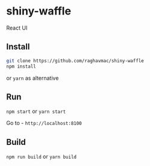 # shiny-waffle

React UI

## Install

```sh
git clone https://github.com/raghavmac/shiny-waffle
npm install
```
or `yarn` as alternative

## Run

`npm start` or `yarn start`

Go to - `http://localhost:8100`

## Build

`npm run build` or `yarn build`
